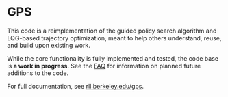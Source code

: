 GPS
======

This code is a reimplementation of the guided policy search algorithm and LQG-based trajectory optimization, meant to help others understand, reuse, and build upon existing work.

While the core functionality is fully implemented and tested, the code base is **a work in progress**. See the [FAQ](rll.berkeley.edu/gps/faq.html) for information on planned future additions to the code.

For full documentation, see [rll.berkeley.edu/gps](rll.berkeley.edu/gps).

